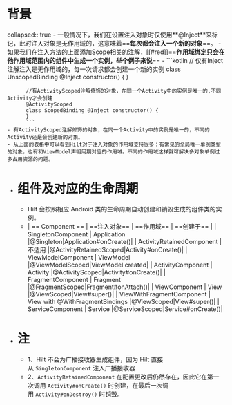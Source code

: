# 背景
collapsed:: true
	- 一般情况下，我们在设置注入对象时仅使用**@Inject**来标记，此时注入对象是无作用域的，这意味着==**每次都会注入一个新的对象**==。
	- 如果我们在注入方法的上面添加Scope相关的注解，[[#red]]==**作用域绑定只会在他作用域范围内的组件中生成一个实例，举个例子来说**==
		- ```kotlin
		  // 仅有Inject注解注入是无作用域的，每一次请求都会创建一个新的实例
		  class UnscopedBinding @Inject constructor() {
		  }
		  
		  //有ActivityScoped注解修饰的对象，在同一个Activity中的实例是唯一的,不同Activity才会创建
		  @ActivityScoped
		  class ScopedBinding @Inject constructor() {
		  }
		  ```
	- 有ActivityScoped注解修饰的对象，在同一个Activity中的实例是唯一的，不同的Activity还是会创建新的对象。
	- 从上面的表格中可以看到Hilt对于注入对象的作用域支持很多：有常见的全局唯一单例类型的对象，也有和ViewModel声明周期对应的作用域。不同的作用域这样就可解决多对象单例过多占用资源的问题。
- # 组件及对应的生命周期
	- Hilt 会按照相应 Android 类的生命周期自动创建和销毁生成的组件类的实例。
	- |  == Component ==   | ==注入对象==  | ==作用域==  | ==创建于==  |
	  |  SingletonComponent  | Application  |@Singleton|Application#onCreate()|
	  |  ActivityRetainedComponent  | 不适用  |@ActivityRetainedScoped|Activity#onCreate()|
	  |  ViewModelComponent  | ViewModel  |@ViewModelScoped|ViewModel created| 
	  |  ActivityComponent  | Activity  |@ActivityScoped|Activity#onCreate()|
	  |  FragmentComponent  | Fragment  |@FragmentScoped|Fragment#onAttach()|
	  |  ViewComponent  | View  |@ViewScoped|View#super()|
	  |  ViewWithFragmentComponent  | View with @WithFragmentBindings  |@ViewScoped|View#super()|
	  |  ServiceComponent  | Service  |@ServiceScoped|Service#onCreate()|
- # 注
	- 1、Hilt 不会为广播接收器生成组件，因为 Hilt 直接从 `SingletonComponent` 注入广播接收器
	- 2、`ActivityRetainedComponent` 在配置更改后仍然存在，因此它在第一次调用 `Activity#onCreate()` 时创建，在最后一次调用 `Activity#onDestroy()` 时销毁。